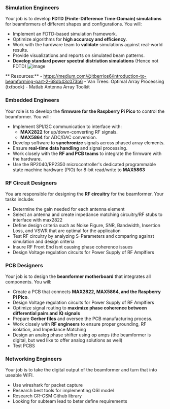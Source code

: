 
### **Simulation Engineers**
Your job is to develop **FDTD (Finite-Difference Time-Domain) simulations** for beamformers of different shapes and configurations. You will:
- Implement an FDTD-based simulation framework.
- Optimize algorithms for **high accuracy and efficiency**.
- Work with the hardware team to **validate** simulations against real-world results.
- Provide visualizations and reports on simulated beam patterns.
- **Develop standard power spectral distriution simulations** (Hence not FDTD)
  ![image](https://github.com/user-attachments/assets/7831237f-9bcf-46e8-bf48-c05373335627)

 ** Resources:**
    - https://medium.com/@itberrios6/introduction-to-beamforming-part-2-68db43c073b6
    - Van Trees: Optimal Array Processing (txtbook)
    - Matlab Antenna Array Toolkit

### **Embedded Engineers**
Your role is to develop the **firmware for the Raspberry Pi Pico** to control the beamformer. You will:
- Implement SPI/I2C communication to interface with:
  - **MAX2822** for up/down-converting RF signals.
  - **MAX5864** for ADC/DAC conversion.
- Develop software to **synchronize** signals across phased array elements.
- Ensure **real-time data handling** and signal processing.
- Work closely with the **RF and PCB teams** to integrate the firmware with the hardware.
- Use the RP2040/RP2350 microcontroller's dedicated programmable state machine hardware (PIO) for 8-bit read/write to **MAX5863**

### **RF Circuit Designers**
You are responsible for designing the **RF circuitry** for the beamformer. Your tasks include:
- Determine the gain needed for each antenna element
- Select an antenna and create impedance matching circuitry/RF stubs to interface with max2822
- Define design criteria such as Noise Figure, SNR, Bandwidth, Insertion Loss, and VSWR that are optimal for the application
- Test RF circuitry by analyzing S-Parameters and comparing against simulation and design criteria
- Insure RF Front End isnt causing phase coherence issues
- Design Voltage regulation circuits for Power Supply of RF Amplfiers

### **PCB Designers**
Your job is to design the **beamformer motherboard** that integrates all components. You will:
- Create a PCB that connects **MAX2822, MAX5864, and the Raspberry Pi Pico**.
- Design Voltage regulation circuits for Power Supply of RF Amplfiers
- Optimize signal routing to **maximize phase coherence between differential pairs and IQ signals**
- Prepare **Gerber files** and oversee the PCB manufacturing process.
- Work closely with **RF engineers** to ensure proper grounding, RF isolation,  and Impedance Matching
- Design an analog phase shifter using op amps (the beamformer is digital, but wed like to offer analog solutions as well)
- Test PCBS

### **Networking Engineers**
Your job is to take the digital output of the beamformer and turn that into useable WIFI.
- Use wireshark for packet capture
- Research best tools for implementing OSI model
- Research GR-GSM Github library
- Looking for subteam lead to beter define requirements
